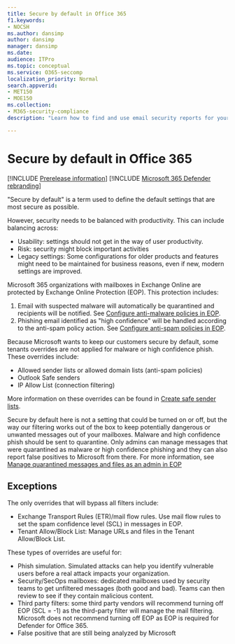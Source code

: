 ```yaml
---
title: Secure by default in Office 365
f1.keywords:
- NOCSH
ms.author: dansimp
author: dansimp
manager: dansimp
ms.date:
audience: ITPro
ms.topic: conceptual
ms.service: O365-seccomp
localization_priority: Normal
search.appverid:
- MET150
- MOE150
ms.collection:
- M365-security-compliance
description: "Learn how to find and use email security reports for your organization. Email security reports are available in the Security & Compliance Center."

---
```


# Secure by default in Office 365

[!INCLUDE [Prerelease information](../includes/prerelease.md)]
[!INCLUDE [Microsoft 365 Defender rebranding](../includes/microsoft-defender-for-office.md)]

"Secure by default" is a term used to define the default settings that are most secure as possible. 

However, security needs to be balanced with productivity. This can include balancing across:
- Usability: settings should not get in the way of user productivity.
- Risk: security might block important activities
- Legacy settings: Some configurations for older products and features might need to be maintained for business reasons, even if new, modern settings are improved. 

Microsoft 365 organizations with mailboxes in Exchange Online are protected by Exchange Online Protection (EOP). This  protection includes:
1. Email with suspected malware will automatically be quarantined and recipients will be notified. See [Configure anti-malware policies in EOP](https://docs.microsoft.com/microsoft-365/security/office-365-security/configure-anti-malware-policies?view=o365-worldwide).
1. Phishing email identified as "high confidence" will be handled according to the anti-spam policy action. See [Configure anti-spam policies in EOP](https://docs.microsoft.com/microsoft-365/security/office-365-security/configure-your-spam-filter-policies?view=o365-worldwide).

Because Microsoft wants to keep our customers secure by default, some tenants overrides are not applied for malware or high confidence phish. These overrides include:
- Allowed sender lists or allowed domain lists (anti-spam policies)
- Outlook Safe senders
- IP Allow List (connection filtering) 

More information on these overrides can be found in [Create safe sender lists](https://docs.microsoft.com/microsoft-365/security/office-365-security/create-safe-sender-lists-in-office-365).

Secure by default here is not a setting that could be turned on or off, but the way our filtering works out of the box to keep potentially dangerous or unwanted messages out of your mailboxes. Malware and high confidence phish should be sent to quarantine. Only admins can manage messages that were quarantined as malware or high confidence phishing and they can also report false positives to Microsoft from there. For more information, see [Manage quarantined messages and files as an admin in EOP](manage-quarantined-messages-and-files.md)

## Exceptions
The only overrides that will bypass all filters include:
- Exchange Transport Rules (ETR)/mail flow rules.  Use mail flow rules to set the spam confidence level (SCL) in messages in EOP.
- Tenant Allow/Block List: Manage URLs and files in the Tenant Allow/Block List.

These types of overrides are useful for:
- Phish simulation. Simulated attacks can help you identify vulnerable users before a real attack impacts your organization.
- Security/SecOps mailboxes: dedicated mailboxes used by security teams to get unfiltered messages (both good and bad). Teams can then review to see if they contain malicious content.
- Third party filters: some third party vendors will recommend turning off EOP (SCL = -1) as the third-party filter will manage the mail filtering.  Microsoft does not recommend turning off EOP as EOP is required for Defender for Office 365. 
- False positive that are still being analyzed by Microsoft
